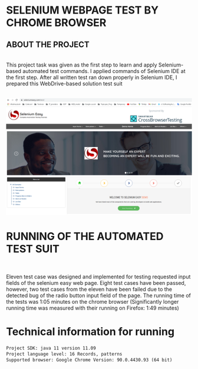 # SELENIUM WEBPAGE TEST BY CHROME BROWSER

## ABOUT THE PROJECT
<br>
This project task was given as the first step to learn and apply Selenium-based automated test commands. 
I applied commands of Selenium IDE at the first step. 
After all written test ran down properly in Selenium IDE, I prepared this WebDrive-based solution test suit
<br><br>

![Selenium Easy](seleniumeasy.png)
<br>
# RUNNING OF THE AUTOMATED TEST SUIT
<br>

Eleven test case was designed and implemented for testing requested input fields of the selenium easy web page. 
Eight test cases have been passed, however, two test cases from the eleven have been failed due to the detected 
bug of the radio button input field of the page. The running time of the tests was 1:05 minutes on the chrome 
browser (Significantly longer running time was measured with their running on Firefox: 1:49 minutes) 


# Technical information for running

    Project SDK: java 11 version 11.09
    Project language level: 16 Records, patterns
    Supported browser: Google Chrome Version: 90.0.4430.93 (64 bit)
